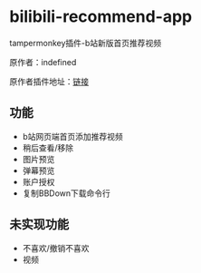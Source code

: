 # bilibili-recommend-app

tampermonkey插件-b站新版首页推荐视频

原作者：indefined

原作者插件地址：[链接](https://greasyfork.org/zh-CN/scripts/368446-bilibili%E7%BD%91%E9%A1%B5%E7%AB%AF%E6%B7%BB%E5%8A%A0app%E9%A6%96%E9%A1%B5%E6%8E%A8%E8%8D%90)

## 功能

- b站网页端首页添加推荐视频
- 稍后查看/移除
- 图片预览
- 弹幕预览
- 账户授权
- 复制BBDown下载命令行

## 未实现功能

- 不喜欢/撤销不喜欢
- 视频
